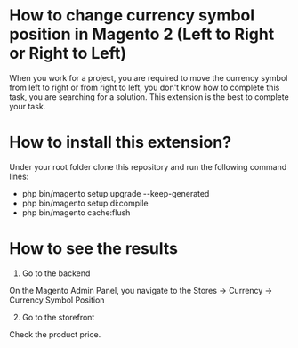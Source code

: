 # How to change currency symbol position in Magento 2 (Left to Right or Right to Left)
When you work for a project, you are required to move the currency symbol from left to right or from right to left, you don't know how to complete this task, you are searching for a solution. This extension is the best to complete your task.

# How to install this extension?

Under your root folder clone this repository and run the following command lines:

- php bin/magento setup:upgrade --keep-generated
- php bin/magento setup:di:compile
- php bin/magento cache:flush

# How to see the results

1. Go to the backend

On the Magento Admin Panel, you navigate to the Stores → Currency → Currency Symbol Position

2. Go to the storefront

Check the product price.